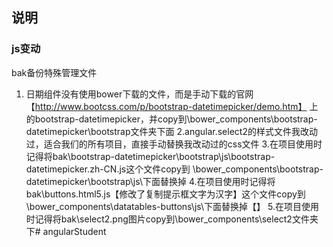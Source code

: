 ## 说明
### js变动
  bak备份特殊管理文件
1. 日期组件没有使用bower下载的文件，而是手动下载的官网【http://www.bootcss.com/p/bootstrap-datetimepicker/demo.htm】
上的bootstrap-datetimepicker，并copy到\bower_components\bootstrap-datetimepicker\bootstrap文件夹下面
2.angular.select2的样式文件我改动过，适合我们的所有项目，直接手动替换我改动过的css文件
3.在项目使用时记得将bak\bootstrap-datetimepicker\bootstrap\js\bootstrap-datetimepicker.zh-CN.js这个文件copy到
\bower_components\bootstrap-datetimepicker\bootstrap\js\下面替换掉
4.在项目使用时记得将bak\buttons.html5.js【修改了复制提示框文字为汉字】这个文件copy到\bower_components\datatables-buttons\js\下面替换掉【】
5.在项目使用时记得将bak\select2.png图片copy到\bower_components\select2文件夹下# angularStudent
